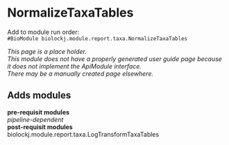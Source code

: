 # NormalizeTaxaTables
Add to module run order:                    
`#BioModule biolockj.module.report.taxa.NormalizeTaxaTables`

*This page is a place holder.*                   
*This module does not have a properly generated user guide page because it does not implement the ApiModule interface.*                   
*There may be a manually created page elsewhere.*

## Adds modules 
**pre-requisit modules**                    
*pipeline-dependent*                   
**post-requisit modules**                    
biolockj.module.report.taxa.LogTransformTaxaTables                   

